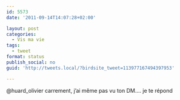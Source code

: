 ```yaml
---
id: 5573
date: '2011-09-14T14:07:28+02:00'

layout: post
categories:
  - Vis ma vie
tags:
  - tweet
format: status
publish_social: no
guid: 'http://tweets.local/?birdsite_tweet=113977167494397953'

---
```


@huard\_olivier carrement, j’ai même pas vu ton DM…. je te répond